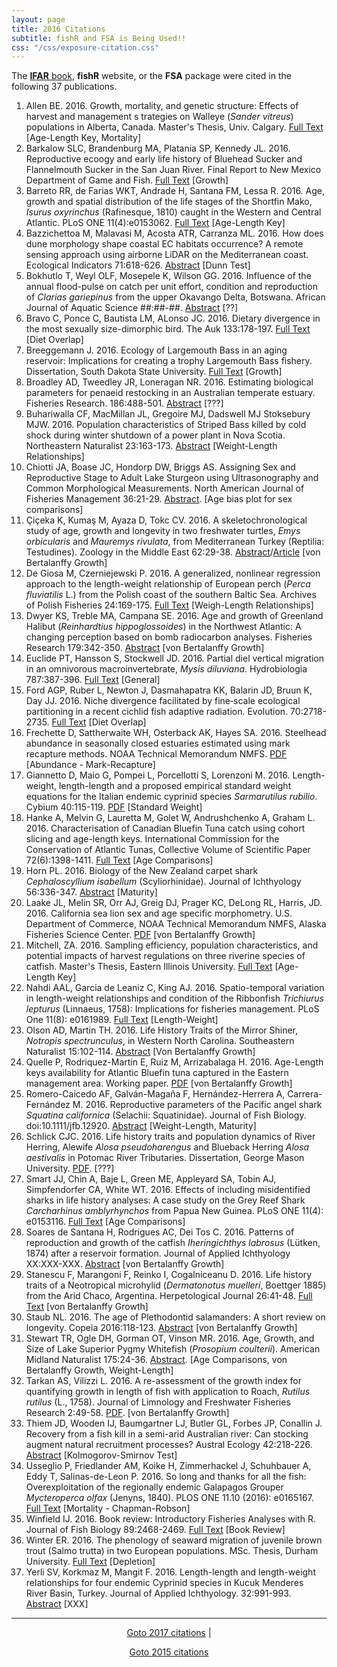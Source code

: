 ```yaml
---
layout: page
title: 2016 Citations
subtitle: fishR and FSA is Being Used!!
css: "/css/exposure-citation.css"
---
```


The [**IFAR** book](http://derekogle.com/IFAR/), **fishR** website, or the **FSA** package were cited in the following <span id="contact-div">37</span> publications.

1. Allen BE. 2016. Growth, mortality, and genetic structure: Effects of harvest and management s
trategies on Walleye (*Sander vitreus*) populations in Alberta, Canada. Master's Thesis, Univ. Calgary. [Full Text](http://theses.ucalgary.ca/jspui/bitstream/11023/3004/3/ucalgary_2016_allen_brandon.pdf) [Age-Length Key, Mortality]
1. Barkalow SLC, Brandenburg MA, Platania SP, Kennedy JL. 2016. Reproductive ecoogy and early life history of Bluehead Sucker and Flannelmouth Sucker in the San Juan River. Final Report to New Mexico Department of Game and Fish. [Full Text](http://www.wildlife.state.nm.us/download/conservation/share-with-wildlife/reports/2015/Reproductive-Ecology-and-Early-Life-History-of-Bluehead-Sucker-and-Flannelmouth-Sucker-in-San-Juan-River-_-American-Southwest-Ichthyological.pdf) [Growth]
1. Barreto RR, de Farias WKT, Andrade H, Santana FM, Lessa R. 2016. Age, growth and spatial distribution of the life stages of the Shortfin Mako, *Isurus oxyrinchus* (Rafinesque, 1810) caught in the Western and Central Atlantic. PLoS ONE 11(4):e0153062. [Full Text](http://journals.plos.org/plosone/article?id=10.1371/journal.pone.0153062) [Age-Length Key]
1. Bazzichettoa M, Malavasi M, Acosta ATR, Carranza ML. 2016. How does dune morphology shape coastal EC habitats occurrence? A remote sensing approach using airborne LiDAR on the Mediterranean coast. Ecological Indicators 71:618-626. [Abstract](http://www.sciencedirect.com/science/article/pii/S1470160X16304435) [Dunn Test]
1. Bokhutlo T, Weyl OLF, Mosepele K, Wilson GG. 2016. Influence of the annual flood-pulse on catch per unit effort, condition and reproduction of *Clarias gariepinus* from the upper Okavango Delta, Botswana. African Journal of Aquatic Science ##:##-##. [Abstract](http://www.tandfonline.com/doi/abs/10.2989/16085914.2016.1138279) [??]
1. Bravo C, Ponce C, Bautista LM, ALonso JC. 2016. Dietary divergence in the most sexually size-dimorphic bird. The Auk 133:178-197. [Full Text](https://www.researchgate.net/profile/Carolina_Bravo/publication/293013732_Dietary_divergence_in_the_most_sexually_size-dimorphic_bird/links/56fd098308aeb723f15d4d2c.pdf) [Diet Overlap]
1. Breeggemann J. 2016. Ecology of Largemouth Bass in an aging reservoir: Implications for creating a trophy Largemouth Bass fishery. Dissertation, South Dakota State University. [Full Text](http://openprairie.sdstate.edu/cgi/viewcontent.cgi?article=2069&context=etd) [Growth]
1. Broadley AD, Tweedley JR, Loneragan NR. 2016. Estimating biological parameters for penaeid restocking in an Australian temperate estuary. Fisheries Research. 186:488-501. [Abstract](http://www.sciencedirect.com/science/article/pii/S0165783616303009) [???]
1. Buhariwalla CF, MacMillan JL, Gregoire MJ, Dadswell MJ Stoksebury MJW. 2016. Population characteristics of Striped Bass killed by cold shock during winter shutdown of a power plant in Nova Scotia. Northeastern Naturalist 23:163-173. [Abstract](http://www.bioone.org/doi/abs/10.1656/045.023.0113) [Weight-Length Relationships]
1. Chiotti JA, Boase JC, Hondorp DW, Briggs AS. Assigning Sex and Reproductive Stage to Adult Lake Sturgeon using Ultrasonography and Common Morphological Measurements. North American Journal of Fisheries Management 36:21-29. [Abstract](http://www.tandfonline.com/doi/abs/10.1080/02755947.2015.1103823). [Age bias plot for sex comparisons]
1. Çiçeka K, Kumaş M, Ayaza D, Tokc CV. 2016. A skeletochronological study of age, growth and longevity in two freshwater turtles, *Emys orbicularis* and *Mauremys rivulata*, from Mediterranean Turkey (Reptilia: Testudines). Zoology in the Middle East 62:29-38. [Abstract](http://www.tandfonline.com/doi/abs/10.1080/09397140.2016.1144277)/[Article](https://www.researchgate.net/publication/293827479_A_skeletochronological_study_of_age_growth_and_longevity_in_two_freshwater_turtles_Emys_orbicularis_and_Mauremys_rivulata_from_Mediterranean_Turkey_Reptilia_Testudines) [von Bertalanffy Growth]
1. De Giosa M, Czerniejewski P. 2016. A generalized, nonlinear regression approach to the length-weight relationship of European perch (*Perca fluviatilis* L.) from the Polish coast of the southern Baltic Sea. Archives of Polish Fisheries 24:169-175. [Full Text](http://www.infish.com.pl/wydawnictwo/Archives/Fasc/work_pdf/Vol24Fasc4/Vol24Fasc4_w01.pdf) [Weigh-Length Relationships]
1. Dwyer KS, Treble MA, Campana SE. 2016. Age and growth of Greenland Halibut (*Reinhardtius hippoglossoides*) in the Northwest Atlantic: A changing perception based on bomb radiocarbon analyses. Fisheries Research 179:342-350. [Abstract](http://www.sciencedirect.com/science/article/pii/S0165783616300169) [von Bertalanffy Growth]
1. Euclide PT, Hansson S, Stockwell JD. 2016. Partial diel vertical migration in an omnivorous macroinvertebrate, *Mysis diluviana*. Hydrobiologia 787:387-396. [Full Text](http://link.springer.com/article/10.1007/s10750-016-2982-5) [General]
1. Ford AGP, Ruber L, Newton J, Dasmahapatra KK, Balarin JD, Bruun K, Day JJ. 2016. Niche divergence facilitated by fine‐scale ecological partitioning in a recent cichlid fish adaptive radiation. Evolution. 70:2718-2735. [Full Text](http://onlinelibrary.wiley.com/doi/10.1111/evo.13072/pdf) [Diet Overlap]
1. Frechette D, Sattherwaite WH, Osterback AK, Hayes SA. 2016. Steelhead abundance in seasonally closed estuaries estimated using mark recapture methods. NOAA Technical Memorandum NMFS. [PDF](https://www.researchgate.net/profile/William_Satterthwaite/publication/299657318_Steelhead_abundance_in_seasonally_closed_estuaries_estimated_using_mark_recapture_methods/links/5703e62708ae13eb88b683e1.pdf) [Abundance - Mark-Recapture] 
1. Giannetto D, Maio G, Pompei L, Porcellotti S, Lorenzoni M. 2016. Length-weight, length-length and a proposed empirical standard weight equations for the Italian endemic cyprinid species *Sarmarutilus rubilio*. Cybium 40:115-119. [PDF](https://www.researchgate.net/profile/Daniela_Giannetto/publication/303278340_Length-weight_length-length_and_a_proposed_empirical_standard_weight_equations_for_the_Italian_endemic_cyprinid_species_Sarmarutilus_rubilio/links/573ad3dc08ae9ace840e09a1.pdf)  [Standard Weight]
1. Hanke A, Melvin G, Lauretta M, Golet W, Andrushchenko A, Graham L. 2016. Characterisation of Canadian Bluefin Tuna catch using cohort slicing and age-length keys. International Commission for the Conservation of Atlantic Tunas, Collective Volume of Scientific Paper 72(6):1398-1411. [Full Text](https://www.iccat.int/Documents/CVSP/CV072_2016/n_6/CV072061398.pdf) [Age Comparisons]
1. Horn PL. 2016. Biology of the New Zealand carpet shark *Cephaloscyllium isabellum* (Scyliorhinidae). Journal of Ichthyology 56:336-347. [Abstract](http://link.springer.com/article/10.1134/S0032945216030048) [Maturity]
1. Laake JL, Melin SR, Orr AJ, Greig DJ, Prager KC, DeLong RL, Harris, JD. 2016. California sea lion sex and age specific morphometry. U.S. Department of Commerce, NOAA Technical Memorandum NMFS, Alaska Fisheries Science Center. [PDF](http://www.afsc.noaa.gov/Publications/AFSC-TM/NOAA-TM-AFSC-312.pdf)  [von Bertalanffy Growth]
1. Mitchell, ZA. 2016. Sampling efficiency, population characteristics, and potential impacts of harvest regulations on three riverine species of catfish. Master's Thesis, Eastern Illinois University. [Full Text](http://thekeep.eiu.edu/cgi/viewcontent.cgi?article=3492&context=theses) [Age-Length Key]
1. Nahdi AAL, Garcia de Leaniz C, King AJ. 2016. Spatio-temporal variation in length-weight relationships and condition of the Ribbonfish *Trichiurus lepturus* (Linnaeus, 1758): Implications for fisheries management. PLoS One 11(8): e0161989. [Full Text](http://journals.plos.org/plosone/article?id=10.1371/journal.pone.0161989) [Length-Weight]
1. Olson AD, Martin TH. 2016. Life History Traits of the Mirror Shiner, *Notropis spectrunculus*, in Western North Carolina. Southeastern Naturalist 15:102-114. [Abstract](http://www.bioone.org/doi/abs/10.1656/058.015.0108) [Von Bertalanffy Growth]
1. Quelle P, Rodriquez-Martin E, Ruiz M, Arrizabalaga H. 2016. Age-Length keys availability for Atlantic Bluefin tuna captured in the Eastern management area. Working paper. [PDF](https://www.researchgate.net/publication/311724863_Age-Length_keys_avilability_for_Atlantic_Bluefin_tuna_captured_in_the_Eastern_management_area) [von Bertalanffy Growth]
1. Romero-Caicedo AF, Galván-Magaña F, Hernández-Herrera A, Carrera-Fernández M. 2016. Reproductive parameters of the Pacific angel shark *Squatina californica* (Selachii: Squatinidae). Journal of Fish Biology. doi:10.1111/jfb.12920. [Abstract](http://onlinelibrary.wiley.com/doi/10.1111/jfb.12920/full) [Weight-Length, Maturity]
1. Schlick CJC. 2016. Life history traits and population dynamics of River Herring, Alewife *Alosa pseudoharengus* and Blueback Herring *Alosa aestivalis* in Potomac River Tributaries. Dissertation, George Mason University. [PDF](http://search.proquest.com/openview/f8cdd1beebe188b4751776c58611a79e/1?pq-origsite=gscholar&cbl=18750&diss=y). [???]
1. Smart JJ, Chin A, Baje L, Green ME, Appleyard SA, Tobin AJ, Simpfendorfer CA, White WT. 2016. Effects of including misidentified sharks in life history analyses: A case study on the Grey Reef Shark *Carcharhinus amblyrhynchos* from Papua New Guinea. PLoS ONE 11(4): e0153116. [Full Text](http://journals.plos.org/plosone/article?id=10.1371/journal.pone.0153116) [Age Comparisons]
1. Soares de Santana H, Rodrigues AC, Dei Tos C. 2016. Patterns of reproduction and growth of the catfish *Iheringichthys labrosus* (Lütken, 1874) after a reservoir formation. Journal of Applied Ichthyology XX:XXX-XXX. [Abstract](http://onlinelibrary.wiley.com/doi/10.1111/jai.13059/abstract;jsessionid=55A28F85C697F3BE7C4F8720364F8D77.f04t04) [von Bertalanffy Growth]
1. Stanescu F, Marangoni F, Reinko I, Cogalniceanu D. 2016. Life history traits of a Neotropical microhylid (*Dermatonotus muelleri*, Boettger 1885) from the Arid Chaco, Argentina. Herpetological Journal 26:41-48. [Full Text](http://www.ingentaconnect.com/content/bhs/thj/2016/00000026/00000001/art00006?crawler=true) [von Bertalanffy Growth]
1. Staub NL. 2016. The age of Plethodontid salamanders: A short review on longevity. Copeia 2016:118-123. [Abstract](http://www.asihcopeiaonline.org/doi/abs/10.1643/OT-14-200) [von Bertalanffy Growth] 
1. Stewart TR, Ogle DH, Gorman OT, Vinson MR. 2016. Age, Growth, and Size of Lake Superior Pygmy Whitefish (*Prosopium coulterii*). American Midland Naturalist 175:24-36. [Abstract](http://www.bioone.org/doi/10.1674/amid-175-01-24-36.1). [Age Comparisons, von Bertalanffy Growth, Weight-Length]
1. Tarkan AS, Vilizzi L. 2016. A re-assessment of the growth index for quantifying growth in length of fish with application to Roach, *Rutilus rutilus* (L., 1758). Journal of Limnology and Freshwater Fisheries Research 2:49-58. [PDF](http://scholar.google.com/scholar_url?url=http://www.limnofish.org/article/download/5000127509/5000163990&hl=en&sa=X&scisig=AAGBfm2aCE3ZOH8I5CRXS40YGWKezUigDQ&nossl=1&oi=scholaralrt). [von Bertalanffy Growth]
1. Thiem JD, Wooden IJ, Baumgartner LJ, Butler GL, Forbes JP, Conallin J. Recovery from a fish kill in a semi-arid Australian river: Can stocking augment natural recruitment processes? Austral Ecology 42:218-226. [Abstract](http://onlinelibrary.wiley.com/doi/10.1111/aec.12424/full)  [Kolmogorov-Smirnov Test]
1. Usseglio P, Friedlander AM, Koike H, Zimmerhackel J, Schuhbauer A, Eddy T, Salinas-de-Leon P. 2016. So long and thanks for all the fish: Overexploitation of the regionally endemic Galapagos Grouper *Mycteroperca olfax* (Jenyns, 1840). PLOS ONE 11.10 (2016): e0165167. [Full Text](http://journals.plos.org/plosone/article?id=10.1371/journal.pone.0165167) [Mortality - Chapman-Robson]
1. Winfield IJ. 2016. Book review: Introductory Fisheries Analyses with R. Journal of Fish Biology 89:2468-2469. [Full Text](http://derekogle.com/IFAR/reviews/Winfield-2016-Journal_of_Fish_Biology.pdf) [Book Review] 
1. Winter ER. 2016. The phenology of seaward migration of juvenile brown trout (Salmo trutta) in two European populations. MSc. Thesis, Durham University. [Full Text](http://etheses.dur.ac.uk/11544) [Depletion]
1. Yerli SV, Korkmaz M, Mangit F. 2016. Length-length and length-weight relationships for four endemic Cyprinid species in Kucuk Menderes River Basin, Turkey. Journal of Applied Ichthyology. 32:991-993. [Abstract](http://onlinelibrary.wiley.com/doi/10.1111/jai.13133/abstract) [XXX]

-----
<p style="text-align: center;"><a href="exposure-citations17.html">Goto 2017 citations</a> | <p style="text-align: center;"><a href="exposure-citations15.html">Goto 2015 citations</a></p>
